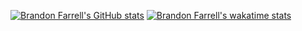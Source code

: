 [![Brandon Farrell's GitHub stats](https://github-readme-stats.vercel.app/api?username=brandysnaps&count_private=true&show_icons=true)](https://github.com/brandysnaps)
[![Brandon Farrell's wakatime stats](https://github-readme-stats.vercel.app/api/wakatime?username=brandysnaps)](https://wakatime.com/@brandysnaps)

<!--
**brandysnaps/brandysnaps** is a ✨ _special_ ✨ repository because its `README.md` (this file) appears on your GitHub profile.

Here are some ideas to get you started:

- 🔭 I’m currently working on ...
- 🌱 I’m currently learning ...
- 👯 I’m looking to collaborate on ...
- 🤔 I’m looking for help with ...
- 💬 Ask me about ...
- 📫 How to reach me: ...
- 😄 Pronouns: ...
- ⚡ Fun fact: ...
-->
